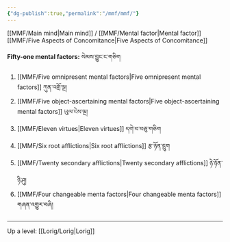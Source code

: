 ```yaml
---
{"dg-publish":true,"permalink":"/mmf/mmf/"}
---
```


[[MMF/Main mind\|Main mind]] / [[MMF/Mental factor\|Mental factor]]
[[MMF/Five Aspects of Concomitance\|Five Aspects of Concomitance]]

**Fifty-one mental factors:** སེམས་བྱུང་ང་གཅིག
1. [[MMF/Five omnipresent mental factors\|Five omnipresent mental factors]] ཀུན་འགྲོ་ལྔ།
2. [[MMF/Five object-ascertaining mental factors\|Five object-ascertaining mental factors]] ཡུལ་ངེས་ལྔ།
3. [[MMF/Eleven virtues\|Eleven virtues]] དགེ་བ་བཅུ་གཅིག
4. [[MMF/Six root afflictions\|Six root afflictions]] རྩ་ཉོན་དྲུག
5. [[MMF/Twenty secondary afflictions\|Twenty secondary afflictions]] ཉེ་ཉོན་ཉི་ཤུ།
6. [[MMF/Four changeable menta factors\|Four changeable menta factors]] གཞན་འགྱུར་བཞི།


---
Up a level: [[Lorig/Lorig\|Lorig]]